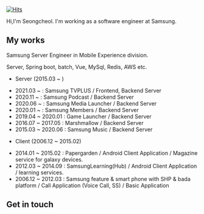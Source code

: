 [![Hits](https://hits.seeyoufarm.com/api/count/incr/badge.svg?url=https%3A%2F%2Fgithub.com%2FSeongcheolHong%2FSeongcheolHong)](https://hits.seeyoufarm.com)

Hi,I'm Seongcheol. I'm working as a software engineer at Samsung.

<!--
**SeongcheolHong/SeongcheolHong** is a ✨ _special_ ✨ repository because its `README.md` (this file) appears on your GitHub profile.

Here are some ideas to get you started:

- 🔭 I’m currently working on ...
- 🌱 I’m currently learning ...
- 👯 I’m looking to collaborate on ...
- 🤔 I’m looking for help with ...
- 💬 Ask me about ...
- 📫 How to reach me: ...
- 😄 Pronouns: ...
- ⚡ Fun fact: ...
-->

## My works
Samsung Server Engineer in Mobile Experience division. 

Server, Spring boot, batch, Vue, MySql, Redis, AWS etc.

* Server (2015.03 ~ )
- 2021.03 ~ : Samsung TVPLUS / Frontend, Backend Server
- 2020.11 ~ : Samsung Podcast / Backend Server
- 2020.06 ~ : Samsung Media Launcher / Backend Server
- 2020.01 ~ : Samsung Members / Backend Server
- 2019.04 ~ 2020.01 : Game Launcher / Backend Server
- 2016.07 ~ 2017.05 : Marshmallow / Backend Server
- 2015.03 ~ 2020.06 : Samsung Music / Backend Server

* Client (2006.12 ~ 2015.02)
- 2014.01 ~ 2015.02 : Papergarden / Android Client Application / Magazine service for galaxy devices.
- 2012.03 ~ 2014.09 : SamsungLearning(Hub) / Android Client Application / learning services.
- 2006.12 ~ 2012.03 : Samsung feature & smart phone with SHP & bada platform / Call Application (Voice Call, SS) / Basic Application

## Get in touch

